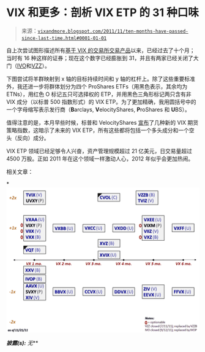 <!--yml

分类：未分类

日期：2024-05-18 16:47:30

-->

# VIX 和更多：剖析 VIX ETP 的 31 种口味

> 来源：[`vixandmore.blogspot.com/2011/11/ten-months-have-passed-since-last-time.html#0001-01-01`](http://vixandmore.blogspot.com/2011/11/ten-months-have-passed-since-last-time.html#0001-01-01)

自上次尝试图形描述所有[基于 VIX 的交易所交易产品](http://vixandmore.blogspot.com/search/label/VIX%20ETN)以来，已经过去了十个月；当时有 16 种这样的证券；现在这个数字已经膨胀到 31，并且有两家已经关闭了大门（[IVO](http://vixandmore.blogspot.com/search/label/IVO)和[VZZ](http://vixandmore.blogspot.com/search/label/IVO)）。

下图尝试将羊群映射到 x 轴的目标持续时间和 y 轴的杠杆上。除了这些重要标准外，我还进一步将群体划分为四个 ProShares ETFs（用黑色表示，其余均为 ETNs），用红色 O 标记五只可选择权的 ETP，并用黑色三角形标记两只含有非 VIX 成分（以标普 500 指数形式）的 VIX ETP。为了更加精确，我用圆括号中的一个字母缩写表示发行商（**B**arclays, **V**elocityShares, **P**roShares 和 **U**BS）。

值得注意的是，本月早些时候，标普和 VelocityShares [宣布](http://velocityshares.com/news/SP500_VIX_Futures_11-3-11.pdf)了几种新的 VIX 期货策略指数，这暗示了未来的 VIX ETP，所有这些都将包括一个多头成分和一个空头（反向）成分。

VIX ETP 领域已经足够令人兴奋，资产管理规模超过 21 亿美元，日交易量超过 4500 万股。正如 2011 年在这个领域一样激动人心，2012 年似乎会更加热闹。

相关文章：

****![](img/29c684e713f22496fb8efa9f69cd45cb.png)***

***披露(s):*** *无***
